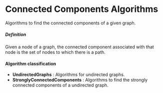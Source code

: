 # Connected Components Algorithms

Algorithms to find the connected components of a given graph.

##### Definition 
Given a node of a graph, the connected component associated with that node is the set of nodes to which there is a path.

#### Algorithm classification
- **UndirectedGraphs** : Algorithms for undirected graphs.
- **StronglyConnectedComponents** : Algorithms to find the strongly connected components of a undirected graph.
